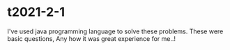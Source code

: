# t2021-2-1
I've used java programming language to solve these problems. These were basic questions, Any how it was great experience for me..!

